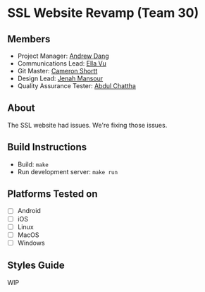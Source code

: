 SSL Website Revamp (Team 30)
============================

Members
-------

- Project Manager: [Andrew Dang](https://github.com/theavgandrew)
- Communications Lead: [Ella Vu](https://github.com/iwasella)
- Git Master: [Cameron Shortt](https://github.com/cameronshortt)
- Design Lead: [Jenah Mansour](https://github.com/Jenahh)
- Quality Assurance Tester: [Abdul Chattha](https://github.com/beastgamer69420)

About
-----

The SSL website had issues.  We're fixing those issues.

Build Instructions
------------------

- Build: `make`
- Run development server: `make run`

Platforms Tested on
-------------------

- [ ] Android
- [ ] iOS
- [ ] Linux
- [ ] MacOS
- [ ] Windows

Styles Guide
------------

WIP
